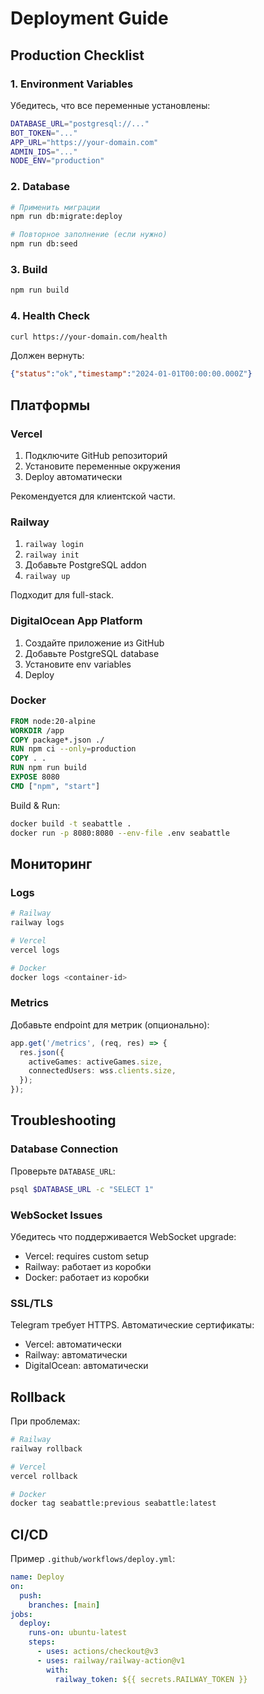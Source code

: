 # Deployment Guide

## Production Checklist

### 1. Environment Variables

Убедитесь, что все переменные установлены:

```bash
DATABASE_URL="postgresql://..."
BOT_TOKEN="..."
APP_URL="https://your-domain.com"
ADMIN_IDS="..."
NODE_ENV="production"
```

### 2. Database

```bash
# Применить миграции
npm run db:migrate:deploy

# Повторное заполнение (если нужно)
npm run db:seed
```

### 3. Build

```bash
npm run build
```

### 4. Health Check

```bash
curl https://your-domain.com/health
```

Должен вернуть:
```json
{"status":"ok","timestamp":"2024-01-01T00:00:00.000Z"}
```

## Платформы

### Vercel

1. Подключите GitHub репозиторий
2. Установите переменные окружения
3. Deploy автоматически

Рекомендуется для клиентской части.

### Railway

1. `railway login`
2. `railway init`
3. Добавьте PostgreSQL addon
4. `railway up`

Подходит для full-stack.

### DigitalOcean App Platform

1. Создайте приложение из GitHub
2. Добавьте PostgreSQL database
3. Установите env variables
4. Deploy

### Docker

```dockerfile
FROM node:20-alpine
WORKDIR /app
COPY package*.json ./
RUN npm ci --only=production
COPY . .
RUN npm run build
EXPOSE 8080
CMD ["npm", "start"]
```

Build & Run:

```bash
docker build -t seabattle .
docker run -p 8080:8080 --env-file .env seabattle
```

## Мониторинг

### Logs

```bash
# Railway
railway logs

# Vercel
vercel logs

# Docker
docker logs <container-id>
```

### Metrics

Добавьте endpoint для метрик (опционально):

```typescript
app.get('/metrics', (req, res) => {
  res.json({
    activeGames: activeGames.size,
    connectedUsers: wss.clients.size,
  });
});
```

## Troubleshooting

### Database Connection

Проверьте `DATABASE_URL`:

```bash
psql $DATABASE_URL -c "SELECT 1"
```

### WebSocket Issues

Убедитесь что поддерживается WebSocket upgrade:

- Vercel: requires custom setup
- Railway: работает из коробки
- Docker: работает из коробки

### SSL/TLS

Telegram требует HTTPS. Автоматические сертификаты:

- Vercel: автоматически
- Railway: автоматически
- DigitalOcean: автоматически

## Rollback

При проблемах:

```bash
# Railway
railway rollback

# Vercel
vercel rollback

# Docker
docker tag seabattle:previous seabattle:latest
```

## CI/CD

Пример `.github/workflows/deploy.yml`:

```yaml
name: Deploy
on:
  push:
    branches: [main]
jobs:
  deploy:
    runs-on: ubuntu-latest
    steps:
      - uses: actions/checkout@v3
      - uses: railway/railway-action@v1
        with:
          railway_token: ${{ secrets.RAILWAY_TOKEN }}
```

